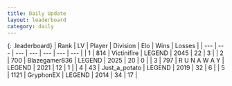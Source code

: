 ```yaml
---
title: Daily Update
layout: leaderboard
category: daily
---
```


{: .leaderboard}
| Rank | LV | Player | Division | Elo | Wins | Losses |
| --- | --- | --- | --- | --- | --- | --- |
| <span data-change="0">1</span> | 814 | <span title="ID: 112242">Victinifire</span> | LEGEND | <span data-change="16">2045</span> | <span data-change="6">22</span> | <span data-change="2">3</span> |
| <span data-change="12">2</span> | 700 | <span title="ID: 454722">Blazegamer836</span> | LEGEND | <span data-change="90">2025</span> | <span data-change="5">20</span> | <span data-change="0">0</span> |
| <span data-change="-">3</span> | 797 | <span title="ID: 66144">R U N A W A Y</span> | LEGEND | <span data-change="-">2021</span> | <span data-change="-">12</span> | <span data-change="-">1</span> |
| <span data-change="1">4</span> | 43 | <span title="ID: 236861">Just_a_potato</span> | LEGEND | <span data-change="12">2019</span> | <span data-change="2">32</span> | <span data-change="0">6</span> |
| <span data-change="-2">5</span> | 1121 | <span title="ID: 315148">GryphonEX</span> | LEGEND | <span data-change="0">2014</span> | <span data-change="0">34</span> | <span data-change="0">17</span> |